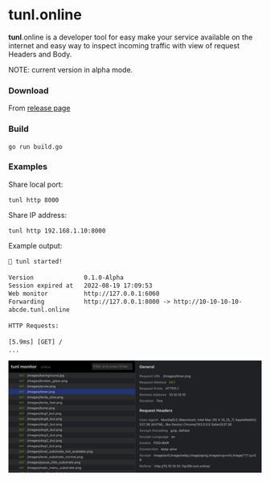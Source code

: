 # tunl.online

<b>tunl</b>.online is a developer tool for easy make your service available on the internet and easy way to inspect incoming traffic with view of request Headers and Body.

NOTE: current version in alpha mode.

### Download

From [release page](https://github.com/black40x/tunl-cli/releases)

### Build

```
go run build.go
```

### Examples

Share local port:

```
tunl http 8000
```

Share IP address:

```
tunl http 192.168.1.10:8000
```

Example output:

```
🚀 tunl started!

Version              0.1.0-Alpha
Session expired at   2022-08-19 17:09:53
Web monitor          http://127.0.0.1:6060
Forwarding           http://127.0.0.1:8000 -> http://10-10-10-10-abcde.tunl.online

HTTP Requests:  

[5.9ms] [GET] /
...
```

![](assets/web-mon.png)